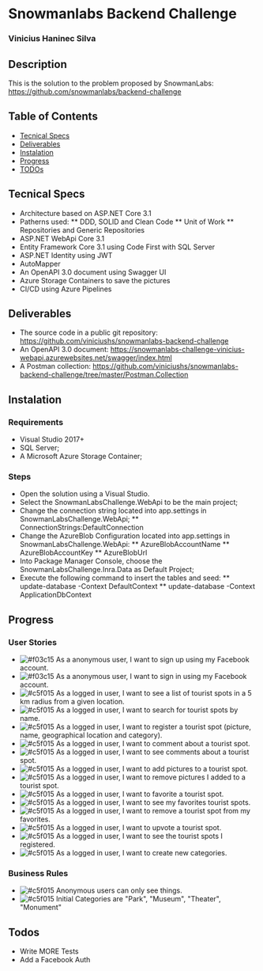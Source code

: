 # Snowmanlabs Backend Challenge
### Vinicius Haninec Silva

## Description

This is the solution to the problem proposed by SnowmanLabs: https://github.com/snowmanlabs/backend-challenge

## Table of Contents

- [Tecnical Specs](#tecnical-specs)
- [Deliverables](#deliverables)
- [Instalation](#instalation)
- [Progress](#progress)
- [TODOs](#todos)

## Tecnical Specs

* Architecture based on ASP.NET Core 3.1
* Patherns used:
** DDD, SOLID and Clean Code
** Unit of Work
** Repositories and Generic Repositories
* ASP.NET WebApi Core 3.1
* Entity Framework Core 3.1 using Code First with SQL Server
* ASP.NET Identity using JWT
* AutoMapper
* An OpenAPI 3.0 document using Swagger UI
* Azure Storage Containers to save the pictures 
* CI/CD using Azure Pipelines

## Deliverables

* The source code in a public git repository: https://github.com/viniciushs/snowmanlabs-backend-challenge
* An OpenAPI 3.0 document: https://snowmanlabs-challenge-vinicius-webapi.azurewebsites.net/swagger/index.html
* A Postman collection: https://github.com/viniciushs/snowmanlabs-backend-challenge/tree/master/Postman.Collection

## Instalation

### Requirements

* Visual Studio 2017+
* SQL Server;
* A Microsoft Azure Storage Container;

### Steps

* Open the solution using a Visual Studio.
* Select the SnowmanLabsChallenge.WebApi to be the main project;
* Change the connection string located into app.settings in SnowmanLabsChallenge.WebApi;
** ConnectionStrings:DefaultConnection
* Change the AzureBlob Configuration located into app.settings in SnowmanLabsChallenge.WebApi:
** AzureBlobAccountName
** AzureBlobAccountKey
** AzureBlobUrl
* Into Package Manager Console, choose the SnowmanLabsChallenge.Inra.Data as Default Project;
* Execute the following command to insert the tables and seed:
** update-database -Context DefaultContext
** update-database -Context ApplicationDbContext

## Progress

### User Stories

* ![#f03c15](https://via.placeholder.com/15/f03c15/000000?text=+) As a anonymous user, I want to sign up using my Facebook account.
* ![#f03c15](https://via.placeholder.com/15/f03c15/000000?text=+) As a anonymous user, I want to sign in using my Facebook account.
* ![#c5f015](https://via.placeholder.com/15/c5f015/000000?text=+) As a logged in user, I want to see a list of tourist spots in a 5 km radius from a given location.
* ![#c5f015](https://via.placeholder.com/15/c5f015/000000?text=+) As a logged in user, I want to search for tourist spots by name.
* ![#c5f015](https://via.placeholder.com/15/c5f015/000000?text=+) As a logged in user, I want to register a tourist spot (picture, name, geographical location and category).
* ![#c5f015](https://via.placeholder.com/15/c5f015/000000?text=+) As a logged in user, I want to comment about a tourist spot.
* ![#c5f015](https://via.placeholder.com/15/c5f015/000000?text=+) As a logged in user, I want to see comments about a tourist spot.
* ![#c5f015](https://via.placeholder.com/15/c5f015/000000?text=+) As a logged in user, I want to add pictures to a tourist spot.
* ![#c5f015](https://via.placeholder.com/15/c5f015/000000?text=+) As a logged in user, I want to remove pictures I added to a tourist spot.
* ![#c5f015](https://via.placeholder.com/15/c5f015/000000?text=+) As a logged in user, I want to favorite a tourist spot.
* ![#c5f015](https://via.placeholder.com/15/c5f015/000000?text=+) As a logged in user, I want to see my favorites tourist spots.
* ![#c5f015](https://via.placeholder.com/15/c5f015/000000?text=+) As a logged in user, I want to remove a tourist spot from my favorites.
* ![#c5f015](https://via.placeholder.com/15/c5f015/000000?text=+) As a logged in user, I want to upvote a tourist spot.
* ![#c5f015](https://via.placeholder.com/15/c5f015/000000?text=+) As a logged in user, I want to see the tourist spots I registered.
* ![#c5f015](https://via.placeholder.com/15/c5f015/000000?text=+) As a logged in user, I want to create new categories.

### Business Rules

* ![#c5f015](https://via.placeholder.com/15/c5f015/000000?text=+) Anonymous users can only see things.
* ![#c5f015](https://via.placeholder.com/15/c5f015/000000?text=+) Initial Categories are "Park", "Museum", "Theater", "Monument"

## Todos

 - Write MORE Tests
 - Add a Facebook Auth

